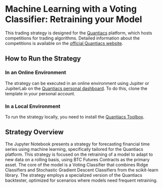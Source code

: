 # Machine Learning with a Voting Classifier: Retraining your Model

This trading strategy is designed for the [Quantiacs](https://quantiacs.com/contest) platform, which hosts competitions
for trading algorithms. Detailed information about the competitions is available on
the [official Quantiacs website](https://quantiacs.com/contest).

## How to Run the Strategy

### In an Online Environment

The strategy can be executed in an online environment using Jupiter or JupiterLab on
the [Quantiacs personal dashboard](https://quantiacs.com/personalpage/homepage). To do this, clone the template in your
personal account.

### In a Local Environment

To run the strategy locally, you need to install the [Quantiacs Toolbox](https://github.com/quantiacs/toolbox).

## Strategy Overview

The Jupyter Notebook presents a strategy for forecasting financial time series using machine learning, specifically
tailored for the Quantiacs platform. This strategy is focused on the retraining of a model to adapt to new data on a
rolling basis, using BTC Futures Contracts as the primary asset. The core of the model is a Voting Classifier that
combines Ridge Classifiers and Stochastic Gradient Descent Classifiers from the scikit-learn library. The strategy
employs a specialized version of the Quantiacs backtester, optimized for scenarios where models need frequent
retraining.
